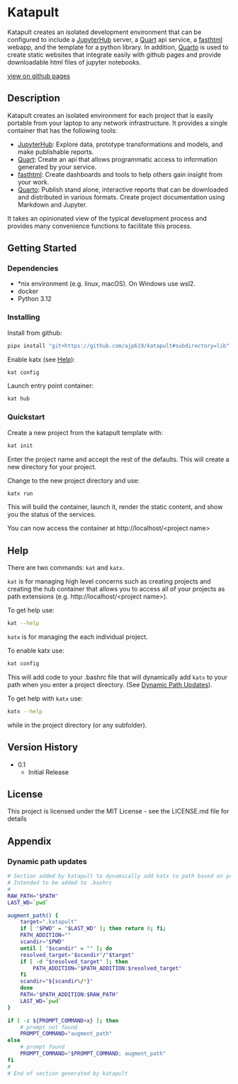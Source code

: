# Katapult

Katapult creates an isolated development environment that can be 
configured to include a [JupyterHub](https://jupyter.org/hub) server, 
a [Quart](https://palletsprojects.com/projects/quart) api service, 
a [fasthtml](https://www.fastht.ml/) webapp, and the template for a python library. 
In addition, [Quarto](https://quarto.org/) is used to create static websites that 
integrate easily with github pages and provide downloadable html files of 
jupyter notebooks.

[view on github pages](https://ajp619.github.io/katapult/)

## Description

Katapult creates an isolated environment for each project that is easily 
portable from your laptop to any network infrastructure. It provides a single container 
that has the following tools:

* [JupyterHub](https://jupyter.org/hub): Explore data, prototype transformations 
  and models, and make publishable reports.
* [Quart](https://palletsprojects.com/projects/quart): Create an api that allows 
  programmatic access to information generated by your service.
* [fasthtml](https://www.fastht.ml/): Create dashboards and tools to help others 
  gain insight from your work.
* [Quarto](https://quarto.org/): Publish stand alone, interactive reports that can be 
  downloaded and distributed in various formats. Create project documentation using 
  Markdown and Jupyter.

It takes an opinionated view of the typical development process and provides many 
convenience functions to facilitate this process.

## Getting Started

### Dependencies

* *nix environment (e.g. linux, macOS). On Windows use wsl2.
* docker
* Python 3.12

### Installing

Install from github:
```bash
pipx install "git+https://github.com/ajp619/katapult#subdirectory=lib"
```

Enable katx (see [Help](#help)):
```bash
kat config
```

Launch entry point container:
```bash
kat hub
```

### Quickstart

Create a new project from the katapult template with:
```bash
kat init
```  
Enter the project name and accept the rest of the defaults. This will create a 
new directory for your project. 

Change to the new project directory and use:
```bash
katx run
```
This will build the container, launch it, render the static content, and show you the 
status of the services.

You can now access the container at http://localhost/\<project name\>

## Help

There are two commands: `kat` and `katx`.

`kat` is for managing high level concerns such as creating projects and 
creating the hub container that allows you to access all of your projects 
as path extensions (e.g. http://localhost/\<project name>).

To get help use:
```bash
kat --help
```

`katx` is for managing the each individual project.

To enable katx use:
```bash
kat config
```
This will add code to your .bashrc file that will dynamically add `katx` to your path 
when you enter a project directory. (See [Dynamic Path Updates](#dynamic-path-updates)).

To get help with `katx` use:
```bash
katx --help
```
while in the project directory (or any subfolder).


## Version History

* 0.1
    * Initial Release

## License

This project is licensed under the MIT License - see the LICENSE.md file for details

## Appendix

### Dynamic path updates

```bash
# Section added by katapult to dynamically add katx to path based on project
# Intended to be added to .bashrc
#
RAW_PATH="$PATH"
LAST_WD=`pwd`

augment_path() {
    target=".katapult"
    if [ "$PWD" = "$LAST_WD" ]; then return 0; fi;
    PATH_ADDITION=""
    scandir="$PWD"
    until [ "$scandir" = "" ]; do
    resolved_target="$scandir"/"$target"
    if [ -d "$resolved_target" ]; then
        PATH_ADDITION="$PATH_ADDITION:$resolved_target"
    fi
    scandir="${scandir%/*}"
    done
    PATH="$PATH_ADDITION:$RAW_PATH"
    LAST_WD=`pwd`
}

if [ -z ${PROMPT_COMMAND+x} ]; then
    # prompt not found
    PROMPT_COMMAND="augment_path"
else
    # prompt found
    PROMPT_COMMAND="$PROMPT_COMMAND; augment_path"
fi
#
# End of section generated by katapult
```